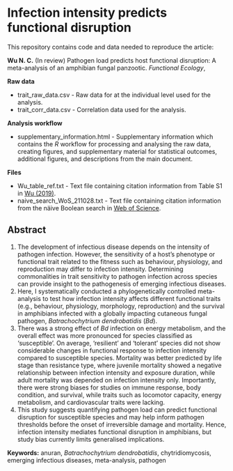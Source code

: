 # Infection intensity predicts functional disruption
This repository contains code and data needed to reproduce the article:

**Wu N. C.** (In review) Pathogen load predicts host functional disruption: A meta-analysis of an amphibian fungal panzootic. *Functional Ecology*,

**Raw data**
- trait_raw_data.csv - Raw data for at the individual level used for the analysis.
- trait_corr_data.csv - Correlation data used for the analysis.

**Analysis workflow**
- supplementary_information.html - Supplementary information which contains the *R* workflow for processing and analysing the raw data, creating figures, and supplementary material for statistical outcomes, additional figures, and descriptions from the main document.

**Files**
- Wu_table_ref.txt - Text file containing citation information from Table S1 in [Wu (2019)](https://espace.library.uq.edu.au/view/UQ:39c96d7).
- naive_search_WoS_211028.txt - Text file containing citation information from the näive Boolean search in [Web of Science](https://www.webofscience.com/wos/woscc/basic-search).

## Abstract
1. The development of infectious disease depends on the intensity of pathogen infection. However, the sensitivity of a host’s phenotype or functional trait related to the fitness such as behaviour, physiology, and reproduction may differ to infection intensity. Determining commonalities in trait sensitivity to pathogen infection across species can provide insight to the pathogenesis of emerging infectious diseases.  
2. Here, I systematically conducted a phylogenetically controlled meta-analysis to test how infection intensity affects different functional traits (e.g., behaviour, physiology, morphology, reproduction) and the survival in amphibians infected with a globally impacting cutaneous fungal pathogen, *Batrachochytrium dendrobatidis* (*Bd*).  
3. There was a strong effect of *Bd* infection on energy metabolism, and the overall effect was more pronounced for species classified as ‘susceptible’. On average, ‘resilient’ and ‘tolerant’ species did not show considerable changes in functional response to infection intensity compared to susceptible species. Mortality was better predicted by life stage than resistance type, where juvenile mortality showed a negative relationship between infection intensity and exposure duration, while adult mortality was depended on infection intensity only. Importantly, there were strong biases for studies on immune response, body condition, and survival, while traits such as locomotor capacity, energy metabolism, and cardiovascular traits were lacking.  
4. This study suggests quantifying pathogen load can predict functional disruption for susceptible species and may help inform pathogen thresholds before the onset of irreversible damage and mortality. Hence, infection intensity mediates functional disruption in amphibians, but study bias currently limits generalised implications.  


**Keywords:** anuran, *Batrachochytrium dendrobatidis*, chytridiomycosis, emerging infectious diseases, meta-analysis, pathogen
